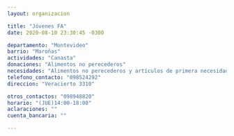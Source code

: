 ```yaml
---
layout: organizacion

title: "Jóvenes FA"
date: 2020-08-10 23:30:45 -0300

departamento: "Montevideo"
barrio: "Maroñas"
actividades: "Canasta"
donaciones: "Alimentos no perecederos"
necesidades: "Alimentos no perecederos y artículos de primera necesidad"
telefono_contacto: "098524292"
direccion: "Veracierto 3310"

otros_contactos: "098948820"
horario: "(JUE)14:00-18:00"
aclaraciones: ""
cuenta_bancaria: ""

---
```

